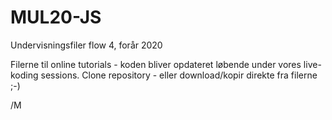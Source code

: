 # MUL20-JS
Undervisningsfiler flow 4, forår 2020

Filerne til online tutorials - koden bliver opdateret løbende under vores live-koding sessions.
Clone repository - eller download/kopir direkte fra filerne ;-)

/M
